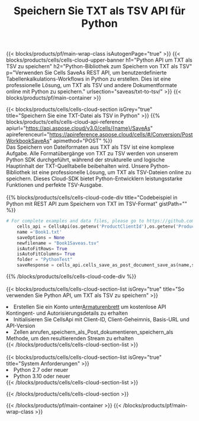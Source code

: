 ﻿---
title:  Speichern Sie TXT als TSV API für Python
description:  Cloud-APIs und SDKs für Microsoft Excel und OpenOffice Calc. Konvertieren Sie die Tabelle in ein anderes Dateiformat.
url: /de/python/saveas/txt-to-tsv/
---
{{< blocks/products/pf/main-wrap-class isAutogenPage="true" >}}
{{< blocks/products/cells/cells-cloud-upper-banner h1="Python API um TXT als TSV zu speichern" h2="Python-Bibliothek zum Speichern von TXT als TSV" p="Verwenden Sie Cells SaveAs REST API, um benutzerdefinierte Tabellenkalkulations-Workflows in Python zu erstellen. Dies ist eine professionelle Lösung, um TXT als TSV und andere Dokumentformate online mit Python zu speichern." urlsection="saveas/txt-to-tsv/" >}}
{{< blocks/products/pf/main-container >}}

{{< blocks/products/cells/cells-cloud-section isGrey="true" title="Speichern Sie eine TXT-Datei als TSV in Python" >}}
{{% blocks/products/cells/cells-cloud-api-reference apiurl="https://api.aspose.cloud/v3.0/cells/{name}/SaveAs" apireferenceurl="https://apireference.aspose.cloud/cells/#/Conversion/PostWorkbookSaveAs" apimethod="POST" %}}
<br/>
Das Speichern von Dateiformaten aus TXT als TSV ist eine komplexe Aufgabe. Alle Formatübergänge von TXT zu TSV werden von unserem Python SDK durchgeführt, während der strukturelle und logische Hauptinhalt der TXT-Quelltabelle beibehalten wird. Unsere Python-Bibliothek ist eine professionelle Lösung, um TXT als TSV-Dateien online zu speichern. Dieses Cloud-SDK bietet Python-Entwicklern leistungsstarke Funktionen und perfekte TSV-Ausgabe.
<br/>
<br/>
{{% blocks/products/cells/cells-cloud-code-div title="Codebeispiel in Python mit REST API zum Speichern von TXT im TSV-Format" gistPath="" %}}
  
```python
# For complete examples and data files, please go to https://github.com/aspose-cells-cloud/aspose-cells-cloud-python/
    cells_api = CellsApi(os.getenv('ProductClientId'),os.getenv('ProductClientSecret'))
    name ='Book1.txt'    
    saveOptions = None
    newfilename = "Book1Saveas.tsv"
    isAutoFitRows= True
    isAutoFitColumns= True
    folder = "PythonTest"
    saveResponse = cells_api.cells_save_as_post_document_save_as(name,save_options=saveOptions, newfilename=(folder +'/' + newfilename),folder=folder)
```
  
{{% /blocks/products/cells/cells-cloud-code-div %}}
<br/>
<br/>
{{< blocks/products/cells/cells-cloud-section-list isGrey="true" title="So verwenden Sie Python API, um TXT als TSV zu speichern" >}}
<li> Erstellen Sie ein Konto unter<a href="https://dashboard.aspose.cloud/">Armaturenbrett</a> um kostenlose API Kontingent- und Autorisierungsdetails zu erhalten</li>
<li>Initialisieren Sie CellsApi mit Client-ID, Client-Geheimnis, Basis-URL und API-Version</li>
<li>Zellen anrufen_speichern_als_Post_dokumentieren_speichern_als Methode, um den resultierenden Stream zu erhalten</li>
{{< /blocks/products/cells/cells-cloud-section-list >}}
<br/>
<br/>
{{< blocks/products/cells/cells-cloud-section-list isGrey="true" title="System Anforderungen" >}}
<li>Python 2.7 oder neuer</li>
<li>Python 3.10 oder neuer</li>
{{< /blocks/products/cells/cells-cloud-section-list >}}

{{< /blocks/products/cells/cells-cloud-section >}}

{{< /blocks/products/pf/main-container >}}
{{< /blocks/products/pf/main-wrap-class >}}
